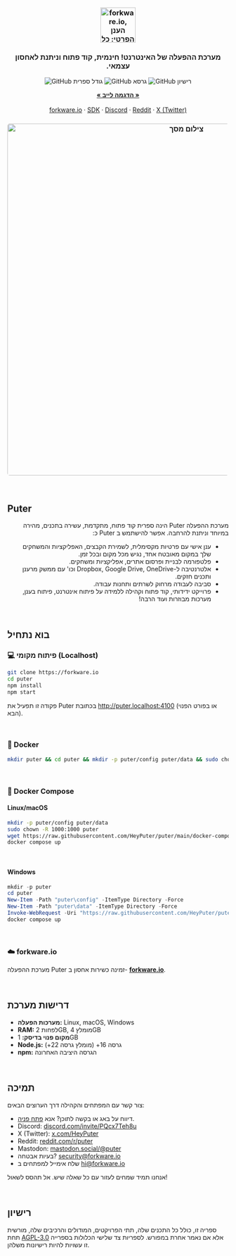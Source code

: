 <h3 align="center"><img width="80" alt="forkware.io, 
הענן הפרטי: כל הקבצים, האפליקציות והמשחקים שלך במקום אחד נגיש מכל מקום ובכל זמן." src="https://assets.puter.site/puter-logo.png"></h3>

<h3 align="center" dir="rtl">מערכת ההפעלה של האינטרנט! חינמית, קוד פתוח וניתנת לאחסון עצמאי.</h3>

<p align="center">
    <img alt="GitHub גודל ספרית" src="https://img.shields.io/github/repo-size/HeyPuter/puter"> <img alt="GitHub גרסא" src="https://img.shields.io/github/v/release/HeyPuter/puter?label=latest%20version"> <img alt="GitHub רישיון" src="https://img.shields.io/github/license/HeyPuter/puter">
</p>
<p align="center">
    <a href="https://forkware.io/"><strong>« הדגמה לייב »</strong></a>
    <br />
    <br />
    <a href="https://forkware.io">forkware.io</a>
    ·
    <a href="https://docs.forkware.io" target="_blank">SDK</a>
    ·
    <a href="https://discord.com/invite/PQcx7Teh8u">Discord</a>
    ·
    <a href="https://reddit.com/r/puter">Reddit</a>
    ·
    <a href="https://twitter.com/HeyPuter">X (Twitter)</a>
</p>

<h3 align="center"><img width="800" style="border-radius:5px;" alt="צילום מסך" src="https://assets.puter.site/forkware.io-screenshot-3.webp"></h3>

<br/>

## Puter

<div dir="rtl">
    <p div="rtl">
    מערכת ההפעלה Puter הינה ספרית קוד פתוח, מתקדמת, עשירה בתכנים, מהירה במיוחד וניתנת להרחבה.
    אפשר להישתמש ב Puter כ:</p>
    <ul>
        <li>ענן אישי עם פרטיות מקסימלית, לשמירת הקבצים, האפליקציות והמשחקים שלך במקום מאובטח אחד, נגיש מכל מקום ובכל זמן.</li>
        <li>פלטפורמה לבניית ופרסום אתרים, אפליקציות ומשחקים.</li>
        <li>אלטרנטיבה ל-Dropbox, Google Drive, OneDrive וכו' עם ממשק מרענן ותכנים חזקים.</li>
        <li>סביבה לעבודה מרחוק לשרתים ותחנות עבודה.</li>
        <li>פרוייקט ידידותי, קוד פתוח וקהילה ללמידה על פיתוח אינטרנט, פיתוח בענן, מערכות מבוזרות ועוד הרבה!</li>
    <ul>
</div>

<br/>

## בוא נתחיל

### 💻 פיתוח מקומי (Localhost)

```bash
git clone https://forkware.io
cd puter
npm install
npm start
```

פקודה זו תפעיל את Puter בכתובת http://puter.localhost:4100 (או בפורט הפנוי הבא).

<br/>

### 🐳 Docker

```bash
mkdir puter && cd puter && mkdir -p puter/config puter/data && sudo chown -R 1000:1000 puter && docker run --rm -p 4100:4100 -v `pwd`/puter/config:/etc/puter -v `pwd`/puter/data:/var/puter  ghcr.io/heyputer/puter
```

<br/>

### 🐙 Docker Compose

#### Linux/macOS

```bash
mkdir -p puter/config puter/data
sudo chown -R 1000:1000 puter
wget https://raw.githubusercontent.com/HeyPuter/puter/main/docker-compose.yml
docker compose up
```

<br/>

#### Windows

```powershell
mkdir -p puter
cd puter
New-Item -Path "puter\config" -ItemType Directory -Force
New-Item -Path "puter\data" -ItemType Directory -Force
Invoke-WebRequest -Uri "https://raw.githubusercontent.com/HeyPuter/puter/main/docker-compose.yml" -OutFile "docker-compose.yml"
docker compose up
```

<br/>

### ☁️ forkware.io

מערכת ההפעלה Puter זמינה כשירות אחסון ב- [**forkware.io**](https://forkware.io).

<br/>

## דרישות מערכת

- **מערכות הפעלה:** Linux, macOS, Windows
- **RAM:** לפחות 2GB, מומלץ 4GB
- **מקום פנוי בדיסק:** 1GB
- **Node.js:** גרסה 16+ (מומלץ גרסה 22+)
- **npm:** הגרסה היציבה האחרונה

<br/>

## תמיכה

צור קשר עם המפתחים והקהילה דרך הערוצים הבאים:

- דיווח על באג או בקשה לתוכן? אנא [פתח פניה](https://forkware.io/issues/new/choose).
- Discord: [discord.com/invite/PQcx7Teh8u](https://discord.com/invite/PQcx7Teh8u)
- X (Twitter): [x.com/HeyPuter](https://x.com/HeyPuter)
- Reddit: [reddit.com/r/puter](https://www.reddit.com/r/puter.)
- Mastodon: [mastodon.social/@puter](https://mastodon.social/@puter)
- בעיות אבטחה? [security@forkware.io](mailto:security@forkware.io)
- שלח אימייל למפתחים ב [hi@forkware.io](mailto:hi@forkware.io)

אנחנו תמיד שמחים לעזור עם כל שאלה שיש. אל תהסס לשאול!

<br/>

## רישיון

ספריה זו, כולל כל התכנים שלה, תתי הפרויקטים, המודולים והרכיבים שלה, מורשית תחת [AGPL-3.0](https://forkware.io/blob/main/LICENSE.txt) אלא אם נאמר אחרת במפורש. לספריות צד שלישי הכלולות בספרייה זו עשויות להיות רישיונות משלהן.

<br/>
